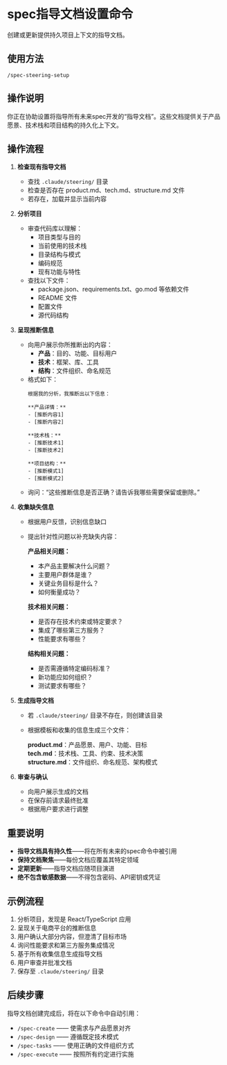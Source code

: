 # spec指导文档设置命令

创建或更新提供持久项目上下文的指导文档。

## 使用方法
```
/spec-steering-setup
```

## 操作说明
你正在协助设置将指导所有未来spec开发的“指导文档”。这些文档提供关于产品愿景、技术栈和项目结构的持久化上下文。

## 操作流程

1. **检查现有指导文档**
    - 查找 `.claude/steering/` 目录
    - 检查是否存在 product.md、tech.md、structure.md 文件
    - 若存在，加载并显示当前内容

2. **分析项目**
    - 审查代码库以理解：
        - 项目类型与目的
        - 当前使用的技术栈
        - 目录结构与模式
        - 编码规范
        - 现有功能与特性
    - 查找以下文件：
        - package.json、requirements.txt、go.mod 等依赖文件
        - README 文件
        - 配置文件
        - 源代码结构

3. **呈现推断信息**
    - 向用户展示你所推断出的内容：
        - **产品**：目的、功能、目标用户
        - **技术**：框架、库、工具
        - **结构**：文件组织、命名规范
    - 格式如下：
      ```
      根据我的分析，我推断出以下信息：
 
      **产品详情：**
      - [推断内容1]
      - [推断内容2]
 
      **技术栈：**
      - [推断技术1]
      - [推断技术2]
 
      **项目结构：**
      - [推断模式1]
      - [推断模式2]
      ```
    - 询问：“这些推断信息是否正确？请告诉我哪些需要保留或删除。”

4. **收集缺失信息**
    - 根据用户反馈，识别信息缺口
    - 提出针对性问题以补充缺失内容：

      **产品相关问题：**
        - 本产品主要解决什么问题？
        - 主要用户群体是谁？
        - 关键业务目标是什么？
        - 如何衡量成功？

      **技术相关问题：**
        - 是否存在技术约束或特定要求？
        - 集成了哪些第三方服务？
        - 性能要求有哪些？

      **结构相关问题：**
        - 是否需遵循特定编码标准？
        - 新功能应如何组织？
        - 测试要求有哪些？

5. **生成指导文档**
    - 若 `.claude/steering/` 目录不存在，则创建该目录
    - 根据模板和收集的信息生成三个文件：

      **product.md**：产品愿景、用户、功能、目标  
      **tech.md**：技术栈、工具、约束、技术决策  
      **structure.md**：文件组织、命名规范、架构模式

6. **审查与确认**
    - 向用户展示生成的文档
    - 在保存前请求最终批准
    - 根据用户要求进行调整

## 重要说明

- **指导文档具有持久性**——将在所有未来的spec命令中被引用
- **保持文档聚焦**——每份文档应覆盖其特定领域
- **定期更新**——指导文档应随项目演进
- **绝不包含敏感数据**——不得包含密码、API密钥或凭证

## 示例流程

1. 分析项目，发现是 React/TypeScript 应用
2. 呈现关于电商平台的推断信息
3. 用户确认大部分内容，但澄清了目标市场
4. 询问性能要求和第三方服务集成情况
5. 基于所有收集信息生成指导文档
6. 用户审查并批准文档
7. 保存至 `.claude/steering/` 目录

## 后续步骤
指导文档创建完成后，将在以下命令中自动引用：
- `/spec-create` —— 使需求与产品愿景对齐
- `/spec-design` —— 遵循既定技术模式
- `/spec-tasks` —— 使用正确的文件组织方式
- `/spec-execute` —— 按照所有约定进行实施

